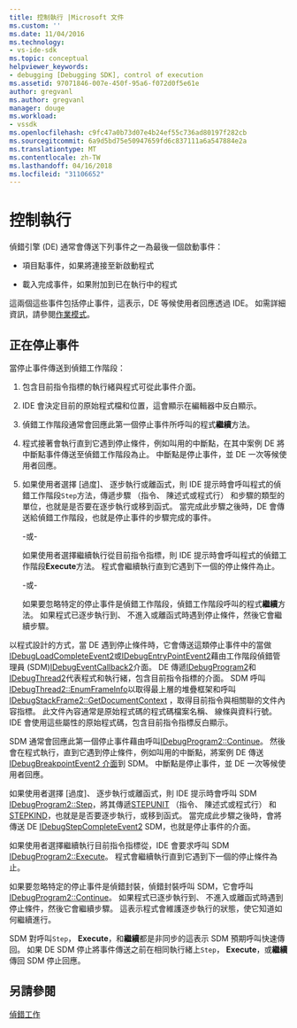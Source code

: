 ```yaml
---
title: 控制執行 |Microsoft 文件
ms.custom: ''
ms.date: 11/04/2016
ms.technology:
- vs-ide-sdk
ms.topic: conceptual
helpviewer_keywords:
- debugging [Debugging SDK], control of execution
ms.assetid: 97071846-007e-450f-95a6-f072d0f5e61e
author: gregvanl
ms.author: gregvanl
manager: douge
ms.workload:
- vssdk
ms.openlocfilehash: c9fc47a0b73d07e4b24ef55c736ad80197f282cb
ms.sourcegitcommit: 6a9d5bd75e50947659fd6c837111a6a547884e2a
ms.translationtype: MT
ms.contentlocale: zh-TW
ms.lasthandoff: 04/16/2018
ms.locfileid: "31106652"
---
```

# <a name="control-of-execution"></a>控制執行
偵錯引擎 (DE) 通常會傳送下列事件之一為最後一個啟動事件：  
  
-   項目點事件，如果將連接至新啟動程式  
  
-   載入完成事件，如果附加到已在執行中的程式  
  
 這兩個這些事件包括停止事件，這表示，DE 等候使用者回應透過 IDE。 如需詳細資訊，請參閱[作業模式](../../extensibility/debugger/operational-modes.md)。  
  
## <a name="stopping-event"></a>正在停止事件  
 當停止事件傳送到偵錯工作階段：  
  
1.  包含目前指令指標的執行緒與程式可從此事件介面。  
  
2.  IDE 會決定目前的原始程式檔和位置，這會顯示在編輯器中反白顯示。  
  
3.  偵錯工作階段通常會回應此第一個停止事件所呼叫的程式**繼續**方法。  
  
4.  程式接著會執行直到它遇到停止條件，例如叫用的中斷點，在其中案例 DE 將中斷點事件傳送至偵錯工作階段為止。 中斷點是停止事件，並 DE 一次等候使用者回應。  
  
5.  如果使用者選擇 [過度]、 逐步執行或離函式，則 IDE 提示時會呼叫程式的偵錯工作階段`Step`方法，傳遞步驟 （指令、 陳述式或程式行） 和步驟的類型的單位，也就是是否要在逐步執行或移到函式。 當完成此步驟之後時，DE 會傳送給偵錯工作階段，也就是停止事件的步驟完成的事件。  
  
     -或-  
  
     如果使用者選擇繼續執行從目前指令指標，則 IDE 提示時會呼叫程式的偵錯工作階段**Execute**方法。 程式會繼續執行直到它遇到下一個的停止條件為止。  
  
     -或-  
  
     如果要忽略特定的停止事件是偵錯工作階段，偵錯工作階段呼叫的程式**繼續**方法。 如果程式已逐步執行到、 不進入或離函式時遇到停止條件，然後它會繼續步驟。  
  
 以程式設計的方式，當 DE 遇到停止條件時，它會傳送這類停止事件中的當做[IDebugLoadCompleteEvent2](../../extensibility/debugger/reference/idebugloadcompleteevent2.md)或[IDebugEntryPointEvent2](../../extensibility/debugger/reference/idebugentrypointevent2.md)藉由工作階段偵錯管理員 (SDM)[IDebugEventCallback2](../../extensibility/debugger/reference/idebugeventcallback2.md)介面。 DE 傳遞[IDebugProgram2](../../extensibility/debugger/reference/idebugprogram2.md)和[IDebugThread2](../../extensibility/debugger/reference/idebugthread2.md)代表程式和執行緒，包含目前指令指標的介面。 SDM 呼叫[IDebugThread2::EnumFrameInfo](../../extensibility/debugger/reference/idebugthread2-enumframeinfo.md)以取得最上層的堆疊框架和呼叫[IDebugStackFrame2::GetDocumentContext](../../extensibility/debugger/reference/idebugstackframe2-getdocumentcontext.md) ，取得目前指令與相關聯的文件內容指標。 此文件內容通常是原始程式碼的程式碼檔案名稱、 線條與資料行號。 IDE 會使用這些屬性的原始程式碼，包含目前指令指標反白顯示。  
  
 SDM 通常會回應此第一個停止事件藉由呼叫[IDebugProgram2::Continue](../../extensibility/debugger/reference/idebugprogram2-continue.md)。 然後會在程式執行，直到它遇到停止條件，例如叫用的中斷點，將案例 DE 傳送[IDebugBreakpointEvent2 介面](../../extensibility/debugger/reference/idebugbreakpointevent2.md)到 SDM。 中斷點是停止事件，並 DE 一次等候使用者回應。  
  
 如果使用者選擇 [過度]、 逐步執行或離函式，則 IDE 提示時會呼叫 SDM [IDebugProgram2::Step](../../extensibility/debugger/reference/idebugprogram2-step.md)，將其傳遞[STEPUNIT](../../extensibility/debugger/reference/stepunit.md) （指令、 陳述式或程式行） 和[STEPKIND](../../extensibility/debugger/reference/stepkind.md)，也就是是否要逐步執行，或移到函式。 當完成此步驟之後時，會將傳送 DE [IDebugStepCompleteEvent2](../../extensibility/debugger/reference/idebugstepcompleteevent2.md) SDM，也就是停止事件的介面。  
  
 如果使用者選擇繼續執行目前指令指標從，IDE 會要求呼叫 SDM [IDebugProgram2::Execute](../../extensibility/debugger/reference/idebugprogram2-execute.md)。 程式會繼續執行直到它遇到下一個的停止條件為止。  
  
 如果要忽略特定的停止事件是偵錯封裝，偵錯封裝呼叫 SDM，它會呼叫[IDebugProgram2::Continue](../../extensibility/debugger/reference/idebugprogram2-continue.md)。 如果程式已逐步執行到、 不進入或離函式時遇到停止條件，然後它會繼續步驟。 這表示程式會維護逐步執行的狀態，使它知道如何繼續進行。  
  
 SDM 對呼叫`Step`， **Execute**，和**繼續**都是非同步的這表示 SDM 預期呼叫快速傳回。 如果 DE SDM 停止將事件傳送之前在相同執行緒上`Step`， **Execute**，或**繼續**傳回 SDM 停止回應。  
  
## <a name="see-also"></a>另請參閱  
 [偵錯工作](../../extensibility/debugger/debugging-tasks.md)
